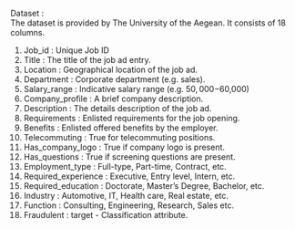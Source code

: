 Dataset :  
The dataset is provided by The University of the Aegean.
It consists of 18 columns.
1) Job_id : Unique Job ID
2) Title : The title of the job ad entry.
3) Location : Geographical location of the job ad.
4) Department : Corporate department (e.g. sales).
5) Salary_range : Indicative salary range (e.g. $50,000-$60,000)
6) Company_profile : A brief company description.
7) Description : The details description of the job ad.
8) Requirements : Enlisted requirements for the job opening.
9) Benefits : Enlisted offered benefits by the employer.
10) Telecommuting : True for telecommuting positions.
11) Has_company_logo : True if company logo is present.
12) Has_questions : True if screening questions are present.
13) Employment_type : Full-type, Part-time, Contract, etc.
14) Required_experience : Executive, Entry level, Intern, etc.
15) Required_education : Doctorate, Master’s Degree, Bachelor, etc.
16) Industry : Automotive, IT, Health care, Real estate, etc.
17) Function : Consulting, Engineering, Research, Sales etc.
18) Fraudulent : target - Classification attribute.
